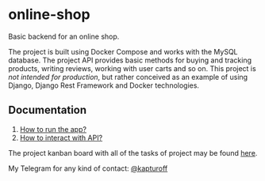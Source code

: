 # online-shop
Basic backend for an online shop.

The project is built using Docker Compose and works with the MySQL database. The project API provides basic methods for buying and tracking products, writing reviews, working with user carts and so on. This project is *not intended for production*, but rather conceived as an example of using Django, Django Rest Framework and Docker technologies.

## Documentation

1. [How to run the app?](https://github.com/kapturoff/online-shop/blob/main/INSTALLATION.md)
2. [How to interact with API?](https://github.com/kapturoff/online-shop/blob/main/API.md)

The project kanban board with all of the tasks of project may be found [here](https://www.notion.so/scefee/b3fd25753a324c87a6657e3cff60b57d?v=9bf87aae3079440f9e8b2b46e7c2012e&p=ad8a3fb0221e4d5598a20fafdfe209fb).

My Telegram for any kind of contact: [@kapturoff](https://t.me/kapturoff)